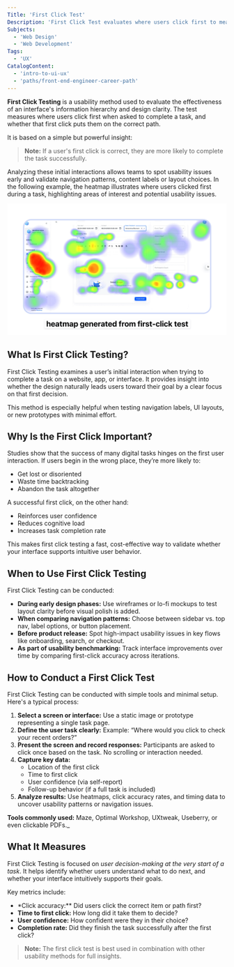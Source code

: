 ```yaml
---
Title: 'First Click Test'
Description: 'First Click Test evaluates where users click first to measure interface clarity and usability.'
Subjects:
  - 'Web Design'
  - 'Web Development'
Tags:
  - 'UX'
CatalogContent:
  - 'intro-to-ui-ux'
  - 'paths/front-end-engineer-career-path'
---
```


**First Click Testing** is a usability method used to evaluate the effectiveness of an interface's information hierarchy and design clarity. The test measures where users click first when asked to complete a task, and whether that first click puts them on the correct path.

It is based on a simple but powerful insight:

> **Note:** If a user's first click is correct, they are more likely to complete the task successfully.

Analyzing these initial interactions allows teams to spot usability issues early and validate navigation patterns, content labels or layout choices. In the following example, the heatmap illustrates where users clicked first during a task, highlighting areas of interest and potential usability issues.

![Screenshot of a first click heatmap from a user interace](https://raw.githubusercontent.com/Codecademy/docs/main/media/first-click-heatmap.png)

## What Is First Click Testing?

First Click Testing examines a user’s initial interaction when trying to complete a task on a website, app, or interface. It provides insight into whether the design naturally leads users toward their goal by a clear focus on that first decision.

This method is especially helpful when testing navigation labels, UI layouts, or new prototypes with minimal effort.

## Why Is the First Click Important?

Studies show that the success of many digital tasks hinges on the first user interaction. If users begin in the wrong place, they’re more likely to:

- Get lost or disoriented
- Waste time backtracking
- Abandon the task altogether

A successful first click, on the other hand:

- Reinforces user confidence
- Reduces cognitive load
- Increases task completion rate

This makes first click testing a fast, cost-effective way to validate whether your interface supports intuitive user behavior.

## When to Use First Click Testing

First Click Testing can be conducted:

- **During early design phases:** Use wireframes or lo-fi mockups to test layout clarity before visual polish is added.
- **When comparing navigation patterns:** Choose between sidebar vs. top nav, label options, or button placement.
- **Before product release:** Spot high-impact usability issues in key flows like onboarding, search, or checkout.
- **As part of usability benchmarking:** Track interface improvements over time by comparing first-click accuracy across iterations.

## How to Conduct a First Click Test

First Click Testing can be conducted with simple tools and minimal setup. Here's a typical process:

1. **Select a screen or interface:** Use a static image or prototype representing a single task page.
2. **Define the user task clearly:** Example: “Where would you click to check your recent orders?”
3. **Present the screen and record responses:** Participants are asked to click once based on the task. No scrolling or interaction needed.
4. **Capture key data:**
   - Location of the first click
   - Time to first click
   - User confidence (via self-report)
   - Follow-up behavior (if a full task is included)
5. **Analyze results:** Use heatmaps, click accuracy rates, and timing data to uncover usability patterns or navigation issues.

**Tools commonly used:** Maze, Optimal Workshop, UXtweak, Useberry, or even clickable PDFs.\_

## What It Measures

First Click Testing is focused on _user decision-making at the very start of a task_. It helps identify whether users understand what to do next, and whether your interface intuitively supports their goals.

Key metrics include:

- \*Click accuracy:\*\* Did users click the correct item or path first?
- **Time to first click:** How long did it take them to decide?
- **User confidence:** How confident were they in their choice?
- **Completion rate:** Did they finish the task successfully after the first click?

> **Note:** The first click test is best used in combination with other usability methods for full insights.

